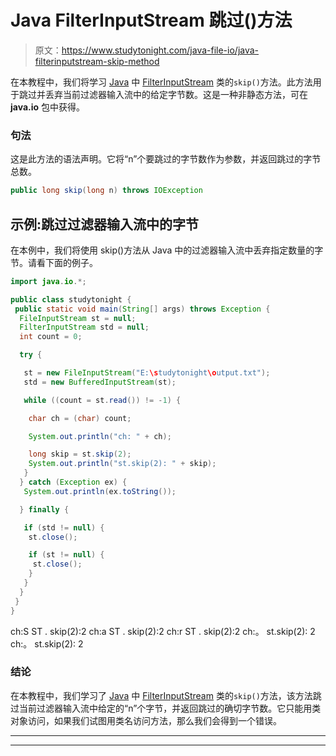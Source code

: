 # Java FilterInputStream 跳过()方法

> 原文：<https://www.studytonight.com/java-file-io/java-filterinputstream-skip-method>

在本教程中，我们将学习 [Java](https://www.studytonight.com/java/) 中 [FilterInputStream](https://www.studytonight.com/java-file-io/java-filterinputstream-class) 类的`skip()`方法。此方法用于跳过并丢弃当前过滤器输入流中的给定字节数。这是一种非静态方法，可在 **java.io** 包中获得。

### 句法

这是此方法的语法声明。它将“n”个要跳过的字节数作为参数，并返回跳过的字节总数。

```java
public long skip(long n) throws IOException
```

## 示例:跳过过滤器输入流中的字节

在本例中，我们将使用 skip()方法从 Java 中的过滤器输入流中丢弃指定数量的字节。请看下面的例子。

```java
import java.io.*;

public class studytonight {
 public static void main(String[] args) throws Exception {
  FileInputStream st = null;
  FilterInputStream std = null;
  int count = 0;

  try {

   st = new FileInputStream("E:\studytonight\output.txt");
   std = new BufferedInputStream(st);

   while ((count = st.read()) != -1) {

    char ch = (char) count;

    System.out.println("ch: " + ch);    

    long skip = st.skip(2);
    System.out.println("st.skip(2): " + skip);
   }
  } catch (Exception ex) {
   System.out.println(ex.toString());

  } finally {

   if (std != null) {
    st.close();

    if (st != null) {
     st.close();
    }
   }
  }
 }
}
```

ch:S
ST . skip(2):2
ch:a
ST . skip(2):2
ch:r
ST . skip(2):2
ch:。
st.skip(2): 2
ch:。
st.skip(2): 2

### 结论

在本教程中，我们学习了 [Java](https://www.studytonight.com/java/) 中 [FilterInputStream](https://www.studytonight.com/java-file-io/java-filterinputstream-class) 类的`skip()`方法，该方法跳过当前过滤器输入流中给定的“n”个字节，并返回跳过的确切字节数。它只能用类对象访问，如果我们试图用类名访问方法，那么我们会得到一个错误。

* * *

* * *